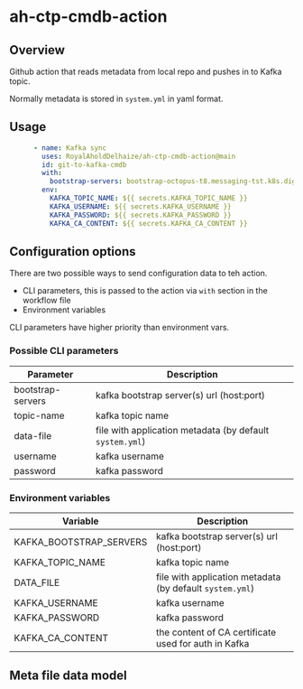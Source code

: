 # ah-ctp-cmdb-action

## Overview

Github action that reads metadata from local repo and pushes in to Kafka topic.

Normally metadata is stored in `system.yml` in yaml format.

## Usage

```yaml
      - name: Kafka sync
        uses: RoyalAholdDelhaize/ah-ctp-cmdb-action@main
        id: git-to-kafka-cmdb
        with:
          bootstrap-servers: bootstrap-octopus-t8.messaging-tst.k8s.digitaldev.nl:443
        env:
          KAFKA_TOPIC_NAME: ${{ secrets.KAFKA_TOPIC_NAME }}
          KAFKA_USERNAME: ${{ secrets.KAFKA_USERNAME }}
          KAFKA_PASSWORD: ${{ secrets.KAFKA_PASSWORD }}
          KAFKA_CA_CONTENT: ${{ secrets.KAFKA_CA_CONTENT }}
```

## Configuration options

There are two possible ways to send configuration data to teh action.
- CLI parameters, this is passed to the action via `with` section in the workflow file
- Environment variables

CLI parameters have higher priority than environment vars.

### Possible CLI parameters

| Parameter | Description |
|-----------|-------------|
|bootstrap-servers| kafka bootstrap server(s) url (host:port) |
|topic-name| kafka topic name |
|data-file| file with application metadata (by default `system.yml`) |
|username| kafka username |
|password| kafka password |

### Environment variables

| Variable | Description |
|-----------|-------------|
|KAFKA_BOOTSTRAP_SERVERS| kafka bootstrap server(s) url (host:port) |
|KAFKA_TOPIC_NAME| kafka topic name |
|DATA_FILE| file with application metadata (by default `system.yml`) |
|KAFKA_USERNAME| kafka username |
|KAFKA_PASSWORD| kafka password |
|KAFKA_CA_CONTENT| the content of CA certificate used for auth in Kafka|

## Meta file data model

<TBD>